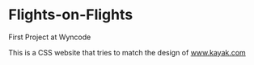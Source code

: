 # Flights-on-Flights
First Project at Wyncode

This is a CSS website that tries to match the design of www.kayak.com
